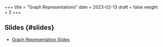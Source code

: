 +++
title = "Graph Representations"
date = 2023-02-13
draft = false
weight = 2
+++

## Slides {#slides}

-   [Graph Representation Slides](/slides/graph-representation.pdf)
